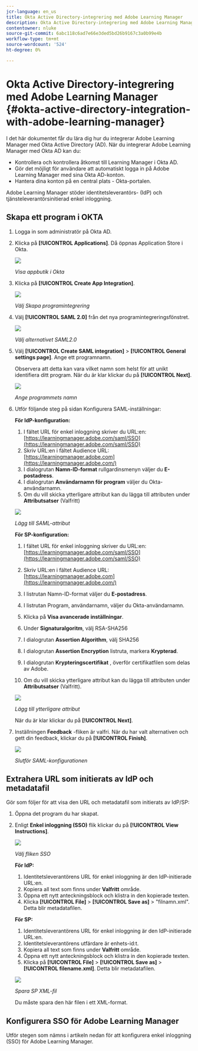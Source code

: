 ```yaml
---
jcr-language: en_us
title: Okta Active Directory-integrering med Adobe Learning Manager
description: Okta Active Directory-integrering med Adobe Learning Manager
contentowner: nluke
source-git-commit: 6abc118c6ad7e66e3ded5bd26b9167c3a0b99e4b
workflow-type: tm+mt
source-wordcount: '524'
ht-degree: 0%

---
```




# Okta Active Directory-integrering med Adobe Learning Manager {#okta-active-directory-integration-with-adobe-learning-manager}

I det här dokumentet får du lära dig hur du integrerar Adobe Learning Manager med Okta Active Directory (AD). När du integrerar Adobe Learning Manager med Okta AD kan du:

* Kontrollera och kontrollera åtkomst till Learning Manager i Okta AD.
* Gör det möjligt för användare att automatiskt logga in på Adobe Learning Manager med sina Okta AD-konton.
* Hantera dina konton på en central plats - Okta-portalen.

Adobe Learning Manager stöder identitetsleverantörs- (IdP) och tjänsteleverantörsinitierad enkel inloggning.

## Skapa ett program i OKTA

1. Logga in som administratör på Okta AD.
1. Klicka på **[!UICONTROL Applications]**. Då öppnas Application Store i Okta.

   ![](assets/cp-application-store.png)

   *Visa appbutik i Okta*

1. Klicka på **[!UICONTROL Create App Integration]**.

   ![](assets/cp-app-integrations.png)

   *Välj Skapa programintegrering*

1. Välj **[!UICONTROL SAML 2.0]** från det nya programintegreringsfönstret.

   ![](assets/cp-saml2.0.png)

   *Välj alternativet SAML2.0*

1. Välj **[!UICONTROL Create SAML integration]** > **[!UICONTROL General settings page]**. Ange ett programnamn.

   Observera att detta kan vara vilket namn som helst för att unikt identifiera ditt program. När du är klar klickar du på **[!UICONTROL Next]**.

   ![](assets/cp-saml-integration.png)

   *Ange programmets namn*

1. Utför följande steg på sidan Konfigurera SAML-inställningar:

   **För IdP-konfiguration:**

   1. I fältet URL för enkel inloggning skriver du URL:en: [https://learningmanager.adobe.com/saml/SSO](https://learningmanager.adobe.com/saml/SSO)
   1. Skriv URL:en i fältet Audience URL: [https://learningmanager.adobe.com](https://learningmanager.adobe.com/)
   1. I dialogrutan **Namn-ID-format** rullgardinsmenyn väljer du **E-postadress**.
   1. I dialogrutan **Användarnamn för program** väljer du Okta-användarnamn.
   1. Om du vill skicka ytterligare attribut kan du lägga till attributen under **Attributsatser** (Valfritt)

   ![](assets/cp-saml-integration-step1.png)

   *Lägg till SAML-attribut*

   **För SP-konfiguration:**

   1. I fältet URL för enkel inloggning skriver du URL:en: [https://learningmanager.adobe.com/saml/SSO](https://learningmanager.adobe.com/saml/SSO)
   1. Skriv URL:en i fältet Audience URL: [https://learningmanager.adobe.com](https://learningmanager.adobe.com/)
   1. I listrutan Namn-ID-format väljer du **E-postadress**.
   1. I listrutan Program, användarnamn, väljer du Okta-användarnamn.
   1. Klicka på **Visa avancerade inställningar**.
   1. Under **Signaturalgoritm**, välj RSA-SHA256
   1. I dialogrutan **Assertion Algorithm**, välj SHA256
   1. I dialogrutan **Assertion Encryption** listruta, markera **Krypterad**.

   1. I dialogrutan **Krypteringscertifikat** , överför certifikatfilen som delas av Adobe.
   1. Om du vill skicka ytterligare attribut kan du lägga till attributen under **Attributsatser** (Valfritt).

   ![](assets/cp-saml-integration-step2.png)

   *Lägg till ytterligare attribut*

   När du är klar klickar du på **[!UICONTROL Next]**.

1. Inställningen **Feedback**  -fliken är valfri. När du har valt alternativen och gett din feedback, klickar du på **[!UICONTROL Finish]**.

   ![](assets/cp-saml-integration-step3.png)

   *Slutför SAML-konfigurationen*

## Extrahera URL som initierats av IdP och metadatafil

Gör som följer för att visa den URL och metadatafil som initierats av IdP/SP:

1. Öppna det program du har skapat.
1. Enligt **Enkel inloggning (SSO)** flik klickar du på **[!UICONTROL View Instructions]**.

   ![](assets/cp-prime-sso.png)

   *Välj fliken SSO*

   **För IdP:**

   1. Identitetsleverantörens URL för enkel inloggning är den IdP-initierade URL:en.
   1. Kopiera all text som finns under **Valfritt** område.
   1. Öppna ett nytt anteckningsblock och klistra in den kopierade texten.
   1. Klicka **[!UICONTROL File]** > **[!UICONTROL Save as]** > &quot;filnamn.xml&quot;. Detta blir metadatafilen.

   **För SP:**

   1. Identitetsleverantörens URL för enkel inloggning är den IdP-initierade URL:en.
   1. Identitetsleverantörens utfärdare är enhets-id:t.
   1. Kopiera all text som finns under **Valfritt** område.
   1. Öppna ett nytt anteckningsblock och klistra in den kopierade texten.
   1. Klicka på **[!UICONTROL File]** > **[!UICONTROL Save as]** > **[!UICONTROL filename.xml]**. Detta blir metadatafilen.

   ![](assets/cp-saml-integration-step4.png)

   *Spara SP XML-fil*

   Du måste spara den här filen i ett XML-format.

## Konfigurera SSO för Adobe Learning Manager

Utför stegen som nämns i artikeln nedan för att konfigurera enkel inloggning (SSO) för Adobe Learning Manager.

<!--

article not in TOC

[SSO Authentication](/help/migrated/kb/sso-authentication-for-learning-manager.md)
-->